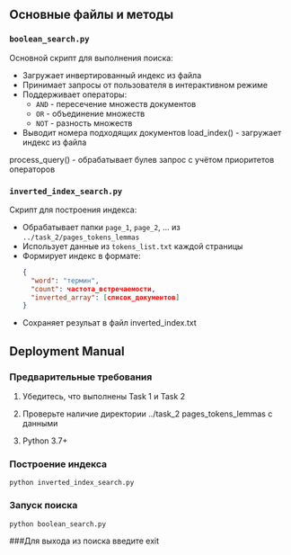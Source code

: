 ## Основные файлы и методы

### `boolean_search.py`
Основной скрипт для выполнения поиска:
- Загружает инвертированный индекс из файла
- Принимает запросы от пользователя в интерактивном режиме
- Поддерживает операторы: 
  - `AND` - пересечение множеств документов
  - `OR` - объединение множеств
  - `NOT` - разность множеств
- Выводит номера подходящих документов
load_index() - загружает индекс из файла

process_query() - обрабатывает булев запрос с учётом приоритетов операторов

### `inverted_index_search.py`
Скрипт для построения индекса:
- Обрабатывает папки `page_1`, `page_2`, ... из `../task_2/pages_tokens_lemmas`
- Использует данные из `tokens_list.txt` каждой страницы
- Формирует индекс в формате:
  ```json
  {
    "word": "термин",
    "count": частота_встречаемости,
    "inverted_array": [список_документов]
  }
- Сохраняет резульат в файл inverted_index.txt

## Deployment Manual
### Предварительные требования
1. Убедитесь, что выполнены Task 1 и Task 2

2. Проверьте наличие директории ../task_2 pages_tokens_lemmas с данными

3. Python 3.7+

### Построение индекса
```
python inverted_index_search.py
```

### Запуск поиска
```
python boolean_search.py
```

###Для выхода из поиска введите exit
